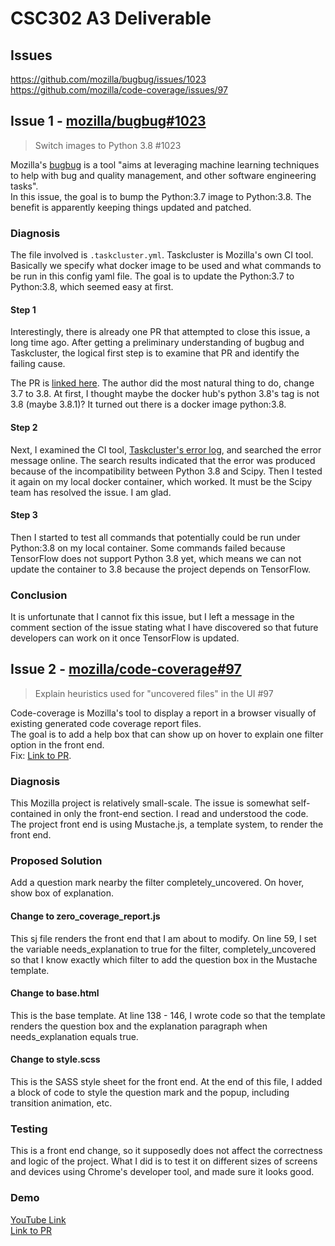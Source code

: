 # CSC302 A3 Deliverable

## Issues

https://github.com/mozilla/bugbug/issues/1023  
https://github.com/mozilla/code-coverage/issues/97

## Issue 1 - [mozilla/bugbug#1023](https://github.com/mozilla/bugbug/issues/1023)

> Switch images to Python 3.8 #1023  

Mozilla's [bugbug](https://github.com/mozilla/bugbug) is a tool "aims at leveraging machine learning techniques to help with bug and quality management, and other software engineering tasks".  
In this issue, the goal is to bump the Python:3.7 image to Python:3.8. The benefit is apparently keeping things updated and patched. 

### Diagnosis

The file involved is `.taskcluster.yml`. Taskcluster is Mozilla's own CI tool. Basically we specify what docker image to be used and what commands to be run in this config yaml file. The goal is to update the Python:3.7 to Python:3.8, which seemed easy at first.  

#### Step 1

Interestingly, there is already one PR that attempted to close this issue, a long time ago. After getting a preliminary understanding of bugbug and Taskcluster, the logical first step is to examine that PR and identify the failing cause.  

The PR is [linked here](https://github.com/mozilla/bugbug/pull/1056). The author did the most natural thing to do, change 3.7 to 3.8. At first, I thought maybe the docker hub's python 3.8's tag is not 3.8 (maybe 3.8.1)? It turned out there is a docker image python:3.8.

#### Step 2

Next, I examined the CI tool, [Taskcluster's error log](https://tools.taskcluster.net/task-group-inspector/#/NuHByRQUR3ya3-dP97zkhA), and searched the error message online. The search results indicated that the error was produced because of the incompatibility between Python 3.8 and Scipy. Then I tested it again on my local docker container, which worked. It must be the Scipy team has resolved the issue. I am glad.

#### Step 3

Then I started to test all commands that potentially could be run under Python:3.8 on my local container. Some commands failed because TensorFlow does not support Python 3.8 yet, which means we can not update the container to 3.8 because the project depends on TensorFlow.

### Conclusion

It is unfortunate that I cannot fix this issue, but I left a message in the comment section of the issue stating what I have discovered so that future developers can work on it once TensorFlow is updated.

## Issue 2 - [mozilla/code-coverage#97](https://github.com/mozilla/code-coverage/issues/97)

> Explain heuristics used for "uncovered files" in the UI #97

Code-coverage is Mozilla's tool to display a report in a browser visually of existing generated code coverage report files.  
The goal is to add a help box that can show up on hover to explain one filter option in the front end.  
Fix: [Link to PR](https://github.com/mozilla/code-coverage/pull/454).

### Diagnosis

This Mozilla project is relatively small-scale. The issue is somewhat self-contained in only the front-end section. I read and understood the code. The project front end is using Mustache.js, a template system, to render the front end.

### Proposed Solution

Add a question mark nearby the filter completely_uncovered. On hover, show box of explanation.

#### Change to zero_coverage_report.js

This sj file renders the front end that I am about to modify. On line 59, I set the variable needs_explanation to true for the filter, completely_uncovered so that I know exactly which filter to add the question box in the Mustache template.

#### Change to base.html

This is the base template. At line 138 - 146, I wrote code so that the template renders the question box and the explanation paragraph when needs_explanation equals true.

#### Change to style.scss

This is the SASS style sheet for the front end. At the end of this file, I added a block of code to style the question mark and the popup, including transition animation, etc.

### Testing
This is a front end change, so it supposedly does not affect the correctness and logic of the project. What I did is to test it on different sizes of screens and devices using Chrome's developer tool, and made sure it looks good.

### Demo
[YouTube Link](https://youtu.be/xmY6yLb7gu4)  
[Link to PR](https://github.com/mozilla/code-coverage/pull/454)